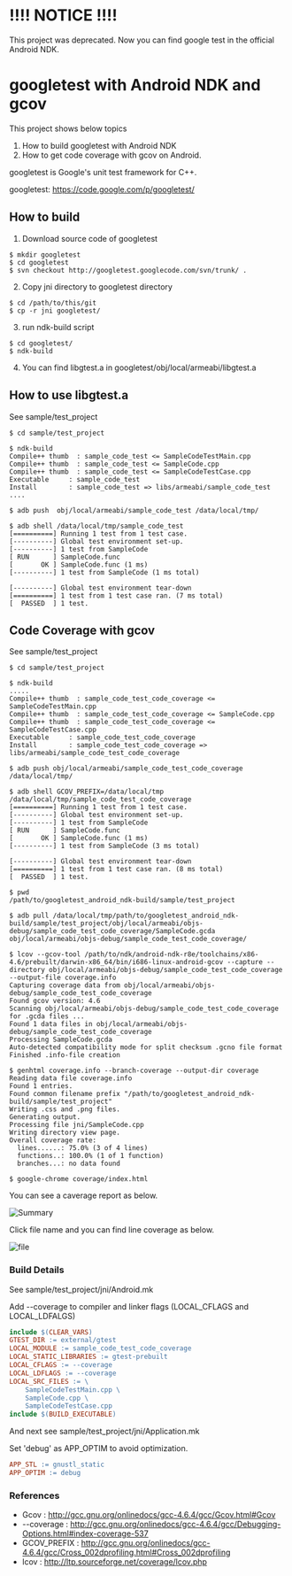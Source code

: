 !!!! NOTICE !!!!
===========================
This project was deprecated.
Now you can find google test in the official Android NDK.




googletest with Android NDK and gcov
============================

This project shows below topics

1. How to build googletest with Android NDK
2. How to get code coverage with gcov on Android.

googletest is Google's unit test framework for C++.

googletest: https://code.google.com/p/googletest/

How to build
------------

1. Download source code of googletest

  ```
  $ mkdir googletest
  $ cd googletest
  $ svn checkout http://googletest.googlecode.com/svn/trunk/ .
  ```

2. Copy jni directory to googletest directory
  ```
  $ cd /path/to/this/git
  $ cp -r jni googletest/
  ```
3. run ndk-build script
  ```
  $ cd googletest/
  $ ndk-build
  ```
4. You can find libgtest.a in googletest/obj/local/armeabi/libgtest.a

How to use libgtest.a
---------------------

See sample/test_project

```
$ cd sample/test_project

$ ndk-build
Compile++ thumb  : sample_code_test <= SampleCodeTestMain.cpp
Compile++ thumb  : sample_code_test <= SampleCode.cpp
Compile++ thumb  : sample_code_test <= SampleCodeTestCase.cpp
Executable     : sample_code_test
Install        : sample_code_test => libs/armeabi/sample_code_test
....

$ adb push  obj/local/armeabi/sample_code_test /data/local/tmp/

$ adb shell /data/local/tmp/sample_code_test
[==========] Running 1 test from 1 test case.
[----------] Global test environment set-up.
[----------] 1 test from SampleCode
[ RUN      ] SampleCode.func
[       OK ] SampleCode.func (1 ms)
[----------] 1 test from SampleCode (1 ms total)

[----------] Global test environment tear-down
[==========] 1 test from 1 test case ran. (7 ms total)
[  PASSED  ] 1 test.
```

Code Coverage with gcov
-----------------------

See sample/test_project

```
$ cd sample/test_project

$ ndk-build
.....
Compile++ thumb  : sample_code_test_code_coverage <= SampleCodeTestMain.cpp
Compile++ thumb  : sample_code_test_code_coverage <= SampleCode.cpp
Compile++ thumb  : sample_code_test_code_coverage <= SampleCodeTestCase.cpp
Executable     : sample_code_test_code_coverage
Install        : sample_code_test_code_coverage => libs/armeabi/sample_code_test_code_coverage

$ adb push obj/local/armeabi/sample_code_test_code_coverage /data/local/tmp/

$ adb shell GCOV_PREFIX=/data/local/tmp /data/local/tmp/sample_code_test_code_coverage
[==========] Running 1 test from 1 test case.
[----------] Global test environment set-up.
[----------] 1 test from SampleCode
[ RUN      ] SampleCode.func
[       OK ] SampleCode.func (1 ms)
[----------] 1 test from SampleCode (3 ms total)

[----------] Global test environment tear-down
[==========] 1 test from 1 test case ran. (8 ms total)
[  PASSED  ] 1 test.

$ pwd
/path/to/googletest_android_ndk-build/sample/test_project

$ adb pull /data/local/tmp/path/to/googletest_android_ndk-build/sample/test_project/obj/local/armeabi/objs-debug/sample_code_test_code_coverage/SampleCode.gcda obj/local/armeabi/objs-debug/sample_code_test_code_coverage/

$ lcov --gcov-tool /path/to/ndk/android-ndk-r8e/toolchains/x86-4.6/prebuilt/darwin-x86_64/bin/i686-linux-android-gcov --capture --directory obj/local/armeabi/objs-debug/sample_code_test_code_coverage --output-file coverage.info
Capturing coverage data from obj/local/armeabi/objs-debug/sample_code_test_code_coverage
Found gcov version: 4.6
Scanning obj/local/armeabi/objs-debug/sample_code_test_code_coverage for .gcda files ...
Found 1 data files in obj/local/armeabi/objs-debug/sample_code_test_code_coverage
Processing SampleCode.gcda
Auto-detected compatibility mode for split checksum .gcno file format
Finished .info-file creation

$ genhtml coverage.info --branch-coverage --output-dir coverage
Reading data file coverage.info
Found 1 entries.
Found common filename prefix "/path/to/googletest_android_ndk-build/sample/test_project"
Writing .css and .png files.
Generating output.
Processing file jni/SampleCode.cpp
Writing directory view page.
Overall coverage rate:
  lines......: 75.0% (3 of 4 lines)
  functions..: 100.0% (1 of 1 function)
  branches...: no data found

$ google-chrome coverage/index.html
```
You can see a caverage report as below.

![Summary](readme_img/coverage_summary.png)

Click file name and you can find line coverage as below.

![file](readme_img/coverage_file.png)

### Build Details

See sample/test_project/jni/Android.mk

Add --coverage to compiler and linker flags (LOCAL_CFLAGS and LOCAL_LDFALGS)

```Makefile
include $(CLEAR_VARS)
GTEST_DIR := external/gtest
LOCAL_MODULE := sample_code_test_code_coverage
LOCAL_STATIC_LIBRARIES := gtest-prebuilt
LOCAL_CFLAGS := --coverage
LOCAL_LDFLAGS := --coverage
LOCAL_SRC_FILES := \
    SampleCodeTestMain.cpp \
    SampleCode.cpp \
    SampleCodeTestCase.cpp
include $(BUILD_EXECUTABLE)
```

And next see sample/test_project/jni/Application.mk

Set 'debug' as APP_OPTIM to avoid optimization.

```Makefile
APP_STL := gnustl_static
APP_OPTIM := debug
```

### References
* Gcov : http://gcc.gnu.org/onlinedocs/gcc-4.6.4/gcc/Gcov.html#Gcov
* --coverage : http://gcc.gnu.org/onlinedocs/gcc-4.6.4/gcc/Debugging-Options.html#index-coverage-537
* GCOV_PREFIX : http://gcc.gnu.org/onlinedocs/gcc-4.6.4/gcc/Cross_002dprofiling.html#Cross_002dprofiling
* lcov : http://ltp.sourceforge.net/coverage/lcov.php
